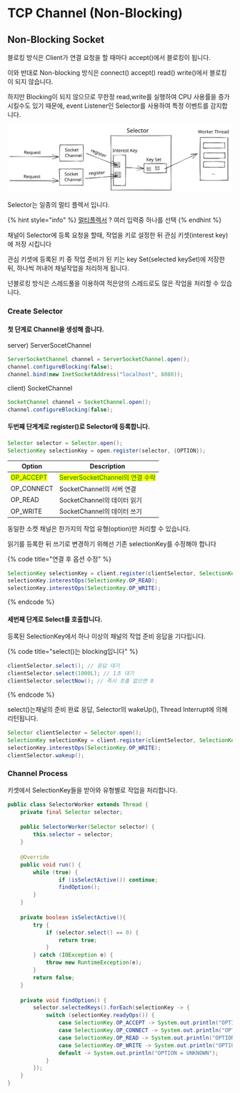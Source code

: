 # TCP Channel (Non-Blocking)

## Non-Blocking Socket

블로킹 방식은 Client가 연결 요청을 할 때마다 accept()에서 블로킹이 됩니다.

이와 반대로 Non-blocking 방식은 connect() accept() read() write()에서 블로킹이 되지 않습니다.



하지만 Blocking이 되지 않으므로 무한정 read,write를 실행하여 CPU 사용률을 증가 시킬수도 있기 때문에, event Listener인 Selector를 사용하여 특정 이벤트를 감지합니다.

<img src="../../../.gitbook/assets/file.drawing (1) (7).svg" alt="Selector Architecture" class="gitbook-drawing">

Selector는 일종의 멀티 플렉서 입니다.

{% hint style="info" %}
[멀티플렉서](https://ko.wikipedia.org/wiki/%EB%A9%80%ED%8B%B0%ED%94%8C%EB%A0%89%EC%84%9C) ?  여러 입력중 하나를 선택
{% endhint %}

채널이 Selector에 등록 요청을 할때, 작업을 키로 설정한 뒤 관심 키셋(interest key)에 저장 시킵니다

관심 키셋에 등록된 키 중 작업 준비가 된 키는 key Set(selected keySet)에 저장한 뒤, 하나씩 꺼내어 채널작업을 처리하게 됩니다.

넌블로킹 방식은 스레드풀을 이용하여 적은양의 스레드로도 많은 작업을 처리할 수 있습니다.



### Create Selector

#### 첫 단계로 Channel을 생성해 줍니다.

server) ServerSocetChannel

```java
ServerSocketChannel channel = ServerSocketChannel.open();
channel.configureBlocking(false);
channel.bind(new InetSocketAddress("localhost", 8080));
```

client) SocketChannel

```java
SocketChannel channel = SocketChannel.open();
channel.configureBlocking(false);
```

#### 두번째 단계계로 register()로 Selector에 등록합니다.

```java
Selector selector = Selector.open();
SelectionKey selectionKey = open.register(selector, {OPTION});
```

| Option                                       | Description                                                  |
| -------------------------------------------- | ------------------------------------------------------------ |
| <mark style="color:green;">OP\_ACCEPT</mark> | <mark style="color:green;">ServerSocketChannel의 연결 수락</mark> |
| OP\_CONNECT                                  | SocketChannel의 서버 연결                                         |
| OP\_READ                                     | SocketChannel의 데이터 읽기                                        |
| OP\_WRITE                                    | SocketChannel의 데이터 쓰기                                        |

동일한 소켓 채널은 한가지의 작업 유형(option)만 처리할 수 있습니다.

읽기를 등록한 뒤 쓰기로 변경하기 위해선 기존 selectionKey를 수정해야 합니다

{% code title="연결 후 옵션 수정" %}
```java
SelectionKey selectionKey = client.register(clientSelector, SelectionKey.OP_CONNECT);
selectionKey.interestOps(SelectionKey.OP_READ);
selectionKey.interestOps(SelectionKey.OP_WRITE);
```
{% endcode %}

#### 세번째 단계로 Select를 호출합니다.

등록된 SelectionKey에서 하나 이상의 채널의 작업 준비 응답을 기다립니다.

{% code title="select()는 blocking입니다" %}
```java
clientSelector.select(); // 응답 대기
clientSelector.select(1000L); // 1초 대기
clientSelector.selectNow(); // 즉시 호출 없으면 0
```
{% endcode %}

select()는채널의 준비 완료 응답, Selector의 wakeUp(), Thread Interrupt에 의해 리턴됩니다.

```java
Selector clientSelector = Selector.open();
SelectionKey selectionKey = client.register(clientSelector, SelectionKey.OP_CONNECT);
selectionKey.interestOps(SelectionKey.OP_WRITE);
clientSelector.wakeup();
```



### Channel  Process

키셋에서 SelectionKey들을 받아와 유형별로 작업을 처리합니다.

```java
public class SelectorWorker extends Thread {
    private final Selector selector;

    public SelectorWorker(Selector selector) {
        this.selector = selector;
    }

    @Override
    public void run() {
        while (true) {
                if (isSelectActive()) continue;
                findOption();
        }
    }

    private boolean isSelectActive(){
        try {
            if (selector.select() == 0) {
                return true;
            }
        } catch (IOException e) {
            throw new RuntimeException(e);
        }
        return false;
    }

    private void findOption() {
        selector.selectedKeys().forEach(selectionKey -> {
            switch (selectionKey.readyOps()) {
                case SelectionKey.OP_ACCEPT -> System.out.println("OPTION = OP_ACCEPT");
                case SelectionKey.OP_CONNECT -> System.out.println("OPTION = OP_CONNECT");
                case SelectionKey.OP_READ -> System.out.println("OPTION = OP_READ");
                case SelectionKey.OP_WRITE -> System.out.println("OPTION = OP_WRITE");
                default -> System.out.println("OPTION = UNKNOWN");
            }
        });
    }
}
```
